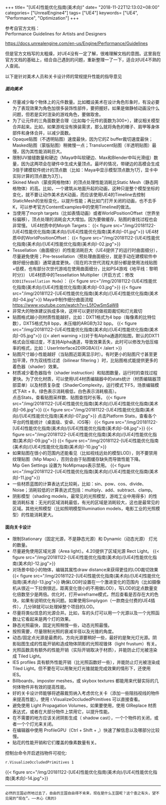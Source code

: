 +++
title= "[UE4]性能优化指南(美术向)"
date= "2018-11-22T12:13:02+08:00"
categories= ["UnrealEngine4"]
tags= ["UE4"]
keywords= ["UE4", "Performance", "Optimization"]
+++

参考自官方文档：  
Performance Guidelines for Artists and Designers  
<!--more-->
https://docs.unrealengine.com/en-us/Engine/Performance/Guidelines

但是官方文档写的太粗燥，对UE4没有一定了解，很难理解文档的意图。这里我在官方文档的基础上，结合自己遇到的问题，重新整理一了一下，适合对UE4不熟的人查阅。

以下是针对美术人员和关卡设计师的常规提升性能的指导意见

##### 面向美术

+ 尽量减少每个物体上的元件数量。比如概设美术在设计角色形象时，有没必要为了表现效果为角色加很多装饰性部件，要把握好。如果是做静帧动画没什么问题，但若是实时渲染的游戏角色，要做取舍。
+ 为了让元件的三角面数更合理（比如每个元件的面数为300+），建议相关模型合并起来。比如，如果游戏没有换装需求，那么就将角色的帽子、肩甲等身体部件和身体合并，以减少面数。
+ Opaque贴图（不透明贴图）速度最快，因为它的Z buffer裁切速度最快；Masked贴图（蒙版贴图）稍微慢一点；Translucent贴图（半透明贴图）最慢，因为其性能消耗巨大。
+ 限制UV接缝数量和硬边（Maya中叫软硬边、Max和Blender中叫光滑组）数量，因为这两项会在硬件中生成大量顶点。最坏的情况，带硬边的高模会生成3倍于建模软件统计的顶点数（比如：Maya中显示模型顶点数为1万，显卡中实际计算的顶点数为3万）。
+ Skined Mesh（蒙皮网格物体）的顶点处理性能消耗比Static Mesh（静态网格物体）的高。比如，一个建筑从地面升起的动画，这种只是整个模型坐标的变化，就不要让动作美术去K动画，而应该使用UE4的Timeline去控制StaticMesh的坐标变化，以提升性能；再比如门打开关闭的动画，也不去手K，可以参考官方ContentExamples中的使用Timeline的做法。
+ 当使用了morph targets（比如表情动画）或者WorldPositionOffset（世界坐标偏移），顶点处理的消耗会大大增加。因为要做缓存，贴图的查找过程也会非常慢。
UE4材质中的Morph Targets：
{{< figure src="/img/20181122-[UE4]性能优化指南(美术向)/[UE4]性能优化指南(美术向)-01.jpg">}}
UE4材质中的WorldPositionOffset：
{{< figure src="/img/20181122-[UE4]性能优化指南(美术向)/[UE4]性能优化指南(美术向)-02.jpg">}}
+ Tessellation（曲面细分）的性能消耗巨大（UE4提供了的运行时曲面细分），尽量避免使用；Pre-tessellation（预处理曲面细分，就是手动在建模软件中做好细分曲面）通常速度更快。（现在的次世代流程大部分都是使用法线贴图+低模，也有部分次世代游戏在使用曲面细分，比如PS4游戏《地平线：黎明时分》）
UE4材质中的Tessellation Multiplier（开启方式：修改`D3D11Tessellation Mode`）：
{{< figure src="/img/20181122-[UE4]性能优化指南(美术向)/[UE4]性能优化指南(美术向)-03.jpg">}}
{{< figure src="/img/20181122-[UE4]性能优化指南(美术向)/[UE4]性能优化指南(美术向)-04.jpg">}}
Maya中制作细分曲面流程  
https://www.youtube.com/watch?v=L5fOwSmSaW8
+ 非常大的物体建议拆成多块，这样可以更好的做视距裁切和灯光裁切
+ 贴图格式越小则材质性能越好。比如：DXT1格式为4 bpp（每像素的比特位数），DXT5格式为8 bpp，未压缩的ARGB为32 bpp。
{{< figure src="/img/20181122-[UE4]性能优化指南(美术向)/[UE4]性能优化指南(美术向)-05.jpg">}}
{{< alert warning >}}对于有Alpha通道的贴图，默认的DXT1格式会压缩过度，不支持Alpha通道，导致效果丢失，此时可以修改为低压缩率的格式，比如：UserInterface2D(RGBA){{< /alert >}}
+ 贴图尺寸越小性能越好（当贴图近距离显示时）。有时更小的贴图尺寸甚至更加平滑，作为双线性过滤（bilinear filtering ）时，比贴图格式能提供更多的着色器（shader）效果。
+ 材质减少着色器指令（shader instruction）和贴图数量，运行时的查找过程更快。为了优化材质，可以使用UE4材质编辑器中的stats统计（材质编辑器顶部菜单）以及材质复杂度（ShaderComplexity，运行模式下F5，场景编辑模式下Alt + 8，绿色表示消耗极低，白色表示消耗极高）。  
点击Stats，查看贴图采样数、贴图查找时长等。
{{< figure src="/img/20181122-[UE4]性能优化指南(美术向)/[UE4]性能优化指南(美术向)-06.jpg">}}
{{< figure src="/img/20181122-[UE4]性能优化指南(美术向)/[UE4]性能优化指南(美术向)-07.jpg">}}
点击Platform Stats，查看各个平台的性能统计（桌面级、安卓、iOS等）
{{< figure src="/img/20181122-[UE4]性能优化指南(美术向)/[UE4]性能优化指南(美术向)-08.jpg">}}
{{< figure src="/img/20181122-[UE4]性能优化指南(美术向)/[UE4]性能优化指南(美术向)-09.jpg">}}
{{< figure src="/img/20181122-[UE4]性能优化指南(美术向)/[UE4]性能优化指南(美术向)-10.jpg">}}
+ 如果贴图在很小的范围内还能看见（比如视线远处的模型LOD），则不要禁用纹理贴图（Mip Maps），否则会由于贴图缓存缺失而导致性能下降。  
Mip Gen Settings 设置为 NoMipmaps表示禁用。
{{< figure src="/img/20181122-[UE4]性能优化指南(美术向)/[UE4]性能优化指南(美术向)-11.jpg">}}
+ 一些材质蓝图的计算表达式比较耗，比如：sin、pow、cos、divide、Noise；消耗较低的计算表达式包括：multiply、add、subtract、clamp。
+ 阴影模型（shading models，最常见的光照模型，游戏工业中用得多）的性能消耗标准：无光的区域消耗最低，有光的区域是消耗较大，这也是最常见的区域。其他光照模型（比如照明模型Illumination models，电影工业的光照模型）的性能消耗更大。

#### 面向关卡设计

+ 限制Stationary（固定光源，不是静态光源）和 Dynamic（动态光源） 灯光的数量。
+ 尽量避免使用区域光源（Area light）。4.20提供了区域光源 Rect Light。
{{< figure src="/img/20181122-[UE4]性能优化指南(美术向)/[UE4]性能优化指南(美术向)-12.jpg">}}
+ 对场景中较小的物体，编辑其属性draw distance来获得更佳的LOD裁切效果
{{< figure src="/img/20181122-[UE4]性能优化指南(美术向)/[UE4]性能优化指南(美术向)-13.jpg">}}
确保LOD时设置在一个激进变化的范围内（比如摄像机从很近一下拉倒很远，距离变化很小的不用做LOD），写LOD的定点数量变化倍数至少是两倍。优化时，打开wireframe模式，然后查看是否存在大的色块，如果有说明优化有问题。如果使用Simplygon（一款商业付费的UE4插件），几分钟就可以处理掉整个项目的LOD。
+ 尽量将类似信息的光源合并。比如，车的头灯可以用一个光源以及一个光照函数让它看起来是两个灯的效果。
+ 静态光照最快，固定光照稍慢一些，动态光照最慢。
+ 按照需要，尽量限制光照的衰减半径以及光锥的角度。
+ 动态/固定点光源是最费的。方向光源要稍好一些，最好的是聚光灯光源。阴影贴图生成的性能开销和造成物体阴影的光照视锥体（light frustum）有关。
+ 光照函数具有额外的性能开销（实际开销取决于材质），并能防止灯光被渲染成 Tiled Light。
+ IES profiles 具有额外性能开销（比光照函数好一些），并能防止灯光被渲染成 Tiled Light。但不要在可以用聚光灯光锥就能完成效果的情形下，还使用 IES。
+ Billboards，imposter meshes，或 skybox textures 都能用来代替实际的几何体物件并有效的提高性能。
+ 好的关卡设计师能够将遮蔽裁剪纳入考虑优化关卡（添加一些阻挡视线的物件来提高性能）。使用 r.VisualizeOccludedPrimitives 可以直接查看。
+ 避免使用 Light Propagation Volumes，如果要使用，使用 GIReplace 材质表达式，或者在大部分物件上禁用它，以提升性能。
+ 在不需要的地方应该关闭阴影生成（ shadow cast），一个个物件的关闭，或者一个个灯光来关闭。
+ 在编辑器中使用 ProfileGPU（Ctrl + Shift + ,）快速了解信息以及哪部分比较慢。
+ 贴花的性能开销和它们覆盖的像素数量有关。

控制台命令开启遮挡物件可视化:
	
	r.VisualizeOccludedPrimitives 1
	
{{< figure src="/img/20181122-[UE4]性能优化指南(美术向)/[UE4]性能优化指南(美术向)-14.jpg">}}

***
`必然的王国必然地过去了，自由的王国自由得不肯来，现在是什么王国呢？这个查之有头，望不见尾的“现在”。──木心《真的》`
